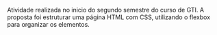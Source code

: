 Atividade realizada no inicio do segundo semestre do curso de GTI. A proposta foi estruturar uma página HTML com CSS, utilizando o flexbox para organizar os elementos.
